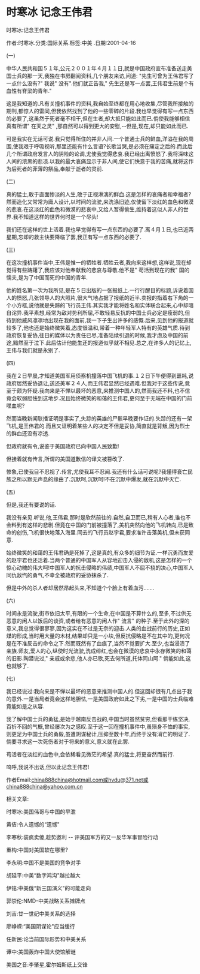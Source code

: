 # 时寒冰  记念王伟君  
  
时寒冰:记念王伟君  
作者:时寒冰.分类:国际关系.标签:中美 .日期:2001-04-16  
(一)  
中华人民共和国５１年,公元２００１年４月１１日,就是中国政府宣布准备送走美国士兵的那一天,我独在书房翻阅资料,几个朋友来访,问道: "先生可曾为王伟君写了一点什么没有?" 我说" 没有".他们就正告我," 先生还是写一点罢,王伟君生前是个有血性有脊梁的青年."  
这是我知道的.凡有关撞机事件的资料,我自始至终都在用心地收集,尽管我所接触的期刊,都惊人的雷同,但我依然找到了他的一些零碎的片段.我也早觉得有写一点东西的必要了,这虽然于死者毫不相干,但在生者,却大抵只能如此而已.倘使我能够相信真有所谓" 在天之灵" ,那自然可以得到更大的安慰,--但是,现在,却只能如此而已.  
可是我实在无话可说.我只觉得所住的并非人间.一个普通士兵的鲜血,洋溢在我的周围,使我艰于呼吸视听,那里还能有什么言语?长歌当哭,是必须在痛定之后的.而此后几个所谓政府发言人的阴险的论调,尤使我觉得悲哀.我已经出离愤怒了.我将深味这人间的浓黑的悲凉.以我的最大哀痛显示于非人间,使它们快意于我的苦痛,就将这作为后死者的菲薄的祭品,奉献于逝者的灵前.  
(二)  
真的猛士,敢于直面惨淡的人生,敢于正视淋漓的鲜血.这是怎样的哀痛者和幸福者?然而造化又常常为庸人设计,以时间的流驶,来洗涤旧迹,仅使留下淡红的血色和微漠的悲哀.在这淡红的血色和微漠的悲哀中,又给人暂得偷生,维持着这似人非人的世界.我不知道这样的世界何时是一个尽头!  
我们还在这样的世上活着.我也早觉得有写一点东西的必要了.离４月１日,也已近两星期,忘却的救主快要降临了罢,我正有写一点东西的必要了.  
(三)  
在这次撞机事件当中,王伟是惟一的牺牲者.牺牲云者,我向来这样想,这样说,现在却觉得有些踌躇了,我应该对他奉献我的悲哀与尊敬.他不是" 苟活到现在的我" 国的懦夫,是为了中国而死的中国的青年.  
他的姓名第一次为我所见,是在５日出版的一张报纸上.一行行醒目的标题,诉说着国人的愤怒,几张领导人的大照片,很大气地占据了报纸的近半.卖报的指着右下角的一个小方框,说他就是失踪的飞行员王伟.其实我才能将姓名和实体联合起来,心中却暗自诧异.我平素想,经常为敌对势利所屈,不敢轻易反抗的中国士兵必定是瘦弱的,但待到他威风凛凛地出现在我的面前,我一下子生出许多的感慨.后来,见到他的报道就较多了,他也还是始终微笑着,态度很温和,带着一种年轻军人特有的英雄气质.待到政府恢复妥协,往日的媒体以为责任已尽,准备陆续引退的时候,我才虑及中国的前途,黯然至于泣下.此后估计他能生还的报道似乎就不相见.总之,在许多人的记忆上,王伟与我们就是永别了.  
(四)  
我在２日早晨,才知道美国军用侦察机撞落中国飞机的事.１２日下午便得到噩耗,说政府居然妥协退让,送还美军２４人,而王伟君显然已经遇难.但我对于这些传说,竟至于颇为怀疑.我向来是不惮以最坏的恶意,来推测中国人的,然而我还不料,也不信竟会软弱胆怯到这地步.况且始终微笑的和蔼的王伟君,更何至于无端在中国的门前喋血呢?  
然而当晚新闻联播证明是事实了,失踪的英雄的尸骸早晚要作证的.失踪的还有一架飞机,是王伟君的.而且又证明着某些人的决定不但是妥协,简直就是背叛,因为烈士的鲜血还没有凉透.  
但政府就有令,说鉴于美国政府已向中国人民致歉!  
但接着就有传言,所谓的美国道歉信的译文被篡改了.  
惨象,已使我目不忍视了.传言,尤使我耳不忍闻.我还有什么话可说呢?我懂得衰亡民族之所以默无声息的缘由了.沉默呵,沉默呵!不在沉默中爆发,就在沉默中灭亡.  
(五)  
但是,我还有要说的话.  
我没有亲见.听说,他,王伟君,那时是欣然前往的.自然,自卫而已,稍有人心者,谁也不会料到有这样的悲剧.但竟在中国的门前被撞落了,美机突然向他的飞机转向,已是致命的创伤,飞机很快地落入海里.同去的飞行员赵宇君,要求准许击落美机,但未获同意.  
始终微笑的和蔼的王伟君确是死掉了,这是真的,有众多的细节为证.一样沉勇而友爱的赵宇君也还活着.当两个普通的中国军人从容地迎击入侵的敌机,这是怎样的一个惊心动魄的伟大呵!中国军人的抗击侵略的伟绩,中国军人不屈不挠的决心,中国军人同仇敌忾的勇气,不幸全被政府的妥协抹杀了.  
但是中外的杀人者却居然昂起头来,不知道个个脸上有着血污.......  
(六)  
时间永是流驶,街市依旧太平,有限的一个生命,在中国是不算什么的,至多,不过供无恶意的闲人以饭后的谈资,或者给有恶意的闲人作" 流言" 的种子.至于此外的深的意义,我总觉得很寥寥,因为这实在不过是无奈的迎击.人类的血战前行的历史,正如煤的形成,当时用大量的木材,结果却只是一小块,但反抗侵略是不在其中的,更何况是在不准反击的命令之下.然而既然有了血痕了,当然不觉要扩大.至少,也当浸渍了亲族.师友,爱人的心,纵使时光流驶,洗成绯红,也会在微漠的悲哀中永存微笑的和蔼的旧影.陶潜说过," 亲戚或余悲,他人亦已歌,死去何所道,托体同山阿." 倘能如此,这也就够了.  
(七)  
我已经说过:我向来是不惮以最坏的恶意来推测中国人的.但这回却很有几点出于我的意外.一是当局者竟会这样地胆怯,一是美国政府如此之下劣,一是中国的士兵临难竟能如是之从容.  
我了解中国士兵的勇猛,是始于越南反击战的,中国当时虽然贫穷,但看那干练坚决,百折不回的气概,曾经屡次为之感叹.至于这一回在撞机事件中,虽殒身不恤的事实,则更足为中国士兵的勇毅,虽遭阴谋秘计,压抑至数十年,而终于没有消亡的明证了.倘要寻求这一次死伤者对于将来的意义,意义就在此罢.  
苟活者在淡红的血色中,会依稀看见微茫的希望.真的猛士,将更奋然而前行.  
呜呼,我说不出话,但以此记念王伟君!  
作者Email:china888china@hotmail.com或hvdu@371.net或china888china@yahoo.com.cn  
  
相关文章:  
时寒冰:美国伟哥与中国的早泄  
黄佶:令人遗憾的“遗憾"  
李寒秋:装疯卖傻,趁势邀利 -- 评美国军方的又一反华军事冒险行动  
重构:中国对美国软在哪里?  
李永明:中国不是美国的竞争对手  
胡延平:中美“数字鸿沟"越拉越大  
伊铭:中美俄“新三国演义"的可能走向  
郭崇伦:NMD-中美战略关系摊牌点  
刘吉:廿一世纪中美关系的选择  
廖峥嵘:“美国阴谋论"应当缓行  
任新民:论当前国际形势和中美关系  
谭中:美国轰炸中国大使馆解谜  
美国之音:李肇星,霍尔姆斯纸上交锋